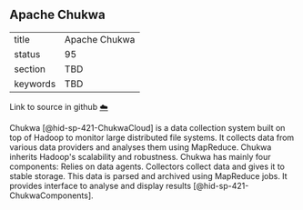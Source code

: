 ## Apache Chukwa


|          |               |
| -------- | ------------- |
| title    | Apache Chukwa |
| status   | 95            |
| section  | TBD           |
| keywords | TBD           |

Link to source in github [:cloud:](https://github.com/cloudmesh/technologies/blob/master/chapters/incomming/abstract-ApacheChukwa.md)



Chukwa [@hid-sp-421-ChukwaCloud] is a data collection system built on
top of Hadoop to monitor large distributed file systems. It collects
data from various data providers and analyses them using MapReduce.
Chukwa inherits Hadoop's scalability and robustness. Chukwa has mainly
four components: Relies on data agents. Collectors collect data and
gives it to stable storage. This data is parsed and archived using
MapReduce jobs. It provides interface to analyse and display
results [@hid-sp-421-ChukwaComponents].
